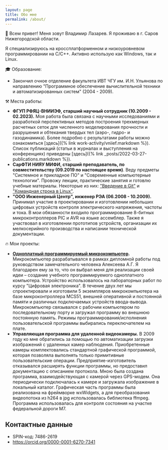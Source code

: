 ```yaml
---
layout: page
title: Обо мне
permalink: /about/
---
```


&#128075; Всем привет!
Меня зовут Владимир Лазарев.
Я проживаю в г. Саров Нижегородской области.

Я специализируюсь на кроссплатформенном и низкоуровневом программировании на C/C++.
Активно использую как Windows, так и Linux.

&#127891; Образование:
* Закончил очное отделение факультета ИВТ ЧГУ им. И.Н. Ульянова по направлению "Программное обеспечение вычислительной техники и автоматизированных систем" (2004 - 2009).

&#9874; Места работы:
* **ФГУП РФЯЦ-ВНИИЭФ, старший научный сотрудник (10.2009 - 02.2023).** 
  Моя работа была связана с научными исследованиями и разработкой перспективных методов построения трехмерных расчетных сеток для численного моделирования прочности и разрушения и обтекания твердых тел (аэро-, гидро- и газодинамика).
  Более подробно с результатами работы можно ознакомиться [здесь]({% link work-activity/vniief.markdown %}).
  Список публикаций (статьи в журналах и выступления на конференциях) приведены [здесь]({% link _posts/2022-03-27-publications.markdown %}).
* **СарФТИ НИЯУ МИФИ, старший преподаватель, по совместительству (09.2019 по настоящее время)**.
  Веду предметы "Системное и прикладное ПО" и "Современные компьютерные технологии".
  Провожу лекции, практические занятия и готовлю учебные материалы.
  Некоторые из них: ["Введение в Git"](https://wolodyx.github.io/git-intro) и ["Командная строка в Linux"](https://wolodyx.github.io/unixshell).
* **"ООО Инженерный Центр", инженер РЭА (06.2008 - 10.2009).**
  Принимал участие в проектировании и изготовлении небольших цифровых устройств контроля электрического напряжения, частоты и тока.
  В мои обязанности входило программирование 8-битных микроконтроллеров PIC и AVR на языке ассемблер.
  Также я участвовал в изготовлении прототипов устройств, организации их мелкосерийного производства и написании технической документации.

&#128293; Мои проекты:
* **[Одноплатный программируемый микрокомпьютер](https://github.com/wolodyx/EduBoard/blob/master/docs/diploma-presentation.pdf).**
  Микрокомпьютер разрабатывался в рамках дипломной работы под руководством замечательного человека Алексеева А.Г.
  Я благодарен ему за то, что он выбрал меня для реализации своей идеи – создание учебного программируемого одноплатного компьютера.
  Устройство использовалось на лабораторных работ по курсу "Цифровая электроника".
  В течение двух лет мы спроектировали и изготовили 5 экземпляров микрокомпьютера на базе микроконтроллера MCS51, внешней оперативной и постоянной памяти и различных подключаемых устройств ввода-вывода.
  Микрокомпьютер связывался с рабочим компьютером по последовательному порту и загружал программу во внешнюю постоянную память.
  Режимы программирования/исполнения пользовательской программы выбирались переключателем на плате.
* **Управляющая программа для удаленной видеокамеры.**
  В 2009 году ко мне обратились за помощью по автоматизации загрузки изображений с удаленных камер наблюдения.
  Приобретенные камеры комплектовались стандартной графической программой, которая позволяла выполнять только примитивные пользовательские операции.
  Предприятие-изготовитель отказывался расширять функции программы, но предоставил документацию с описанием протокола.
  Мною была создана программа, взаимодействующая с камерой через GPS-модем.
  Она периодически подключалась к камере и загружала изображение в локальный каталог.
  Графическая часть программы была реализована на фреймворке wxWidgets, а для преобразования видеопотока из h264 в jpg использовалась библиотека ffmpeg.
  Программа использовалась для контроля состояния на участке федеральной дороги М7.




## Контактные данные

* SPIN-код: 7486-2619
* https://orcid.org/0000-0001-6270-7341

